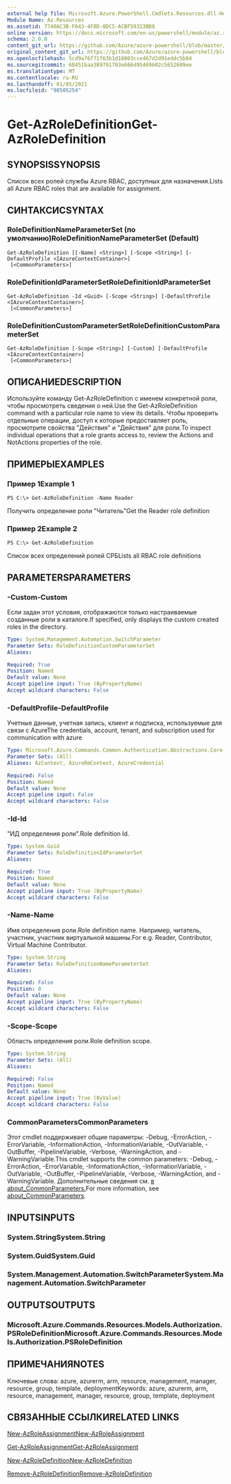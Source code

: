 ```yaml
---
external help file: Microsoft.Azure.PowerShell.Cmdlets.Resources.dll-Help.xml
Module Name: Az.Resources
ms.assetid: 7740AC3B-F643-4F8D-8DC5-ACBF59323BD8
online version: https://docs.microsoft.com/en-us/powershell/module/az.resources/get-azroledefinition
schema: 2.0.0
content_git_url: https://github.com/Azure/azure-powershell/blob/master/src/Resources/Resources/help/Get-AzRoleDefinition.md
original_content_git_url: https://github.com/Azure/azure-powershell/blob/master/src/Resources/Resources/help/Get-AzRoleDefinition.md
ms.openlocfilehash: 5cd9a76f71f63b1d16003cce467d2d91eddc5b04
ms.sourcegitcommit: 68451baa389791703e666d95469602c5652609ee
ms.translationtype: MT
ms.contentlocale: ru-RU
ms.lasthandoff: 01/05/2021
ms.locfileid: "98505254"
---
```

# <span data-ttu-id="69882-101">Get-AzRoleDefinition</span><span class="sxs-lookup"><span data-stu-id="69882-101">Get-AzRoleDefinition</span></span>

## <span data-ttu-id="69882-102">SYNOPSIS</span><span class="sxs-lookup"><span data-stu-id="69882-102">SYNOPSIS</span></span>
<span data-ttu-id="69882-103">Список всех ролей службы Azure RBAC, доступных для назначения.</span><span class="sxs-lookup"><span data-stu-id="69882-103">Lists all Azure RBAC roles that are available for assignment.</span></span>

## <span data-ttu-id="69882-104">СИНТАКСИС</span><span class="sxs-lookup"><span data-stu-id="69882-104">SYNTAX</span></span>

### <span data-ttu-id="69882-105">RoleDefinitionNameParameterSet (по умолчанию)</span><span class="sxs-lookup"><span data-stu-id="69882-105">RoleDefinitionNameParameterSet (Default)</span></span>
```
Get-AzRoleDefinition [[-Name] <String>] [-Scope <String>] [-DefaultProfile <IAzureContextContainer>]
 [<CommonParameters>]
```

### <span data-ttu-id="69882-106">RoleDefinitionIdParameterSet</span><span class="sxs-lookup"><span data-stu-id="69882-106">RoleDefinitionIdParameterSet</span></span>
```
Get-AzRoleDefinition -Id <Guid> [-Scope <String>] [-DefaultProfile <IAzureContextContainer>]
 [<CommonParameters>]
```

### <span data-ttu-id="69882-107">RoleDefinitionCustomParameterSet</span><span class="sxs-lookup"><span data-stu-id="69882-107">RoleDefinitionCustomParameterSet</span></span>
```
Get-AzRoleDefinition [-Scope <String>] [-Custom] [-DefaultProfile <IAzureContextContainer>]
 [<CommonParameters>]
```

## <span data-ttu-id="69882-108">ОПИСАНИЕ</span><span class="sxs-lookup"><span data-stu-id="69882-108">DESCRIPTION</span></span>
<span data-ttu-id="69882-109">Используйте команду Get-AzRoleDefinition с именем конкретной роли, чтобы просмотреть сведения о ней.</span><span class="sxs-lookup"><span data-stu-id="69882-109">Use the Get-AzRoleDefinition command with a particular role name to view its details.</span></span>
<span data-ttu-id="69882-110">Чтобы проверить отдельные операции, доступ к которые предоставляет роль, просмотрите свойства "Действия" и "Действия" для роли.</span><span class="sxs-lookup"><span data-stu-id="69882-110">To inspect individual operations that a role grants access to, review the Actions and NotActions properties of the role.</span></span>

## <span data-ttu-id="69882-111">ПРИМЕРЫ</span><span class="sxs-lookup"><span data-stu-id="69882-111">EXAMPLES</span></span>

### <span data-ttu-id="69882-112">Пример 1</span><span class="sxs-lookup"><span data-stu-id="69882-112">Example 1</span></span>
```
PS C:\> Get-AzRoleDefinition -Name Reader
```

<span data-ttu-id="69882-113">Получить определение роли "Читатель"</span><span class="sxs-lookup"><span data-stu-id="69882-113">Get the Reader role definition</span></span>

### <span data-ttu-id="69882-114">Пример 2</span><span class="sxs-lookup"><span data-stu-id="69882-114">Example 2</span></span>
```
PS C:\> Get-AzRoleDefinition
```

<span data-ttu-id="69882-115">Список всех определений ролей СРБ</span><span class="sxs-lookup"><span data-stu-id="69882-115">Lists all RBAC role definitions</span></span>

## <span data-ttu-id="69882-116">PARAMETERS</span><span class="sxs-lookup"><span data-stu-id="69882-116">PARAMETERS</span></span>

### <span data-ttu-id="69882-117">-Custom</span><span class="sxs-lookup"><span data-stu-id="69882-117">-Custom</span></span>
<span data-ttu-id="69882-118">Если задан этот условия, отображаются только настраиваемые созданные роли в каталоге.</span><span class="sxs-lookup"><span data-stu-id="69882-118">If specified, only displays the custom created roles in the directory.</span></span>

```yaml
Type: System.Management.Automation.SwitchParameter
Parameter Sets: RoleDefinitionCustomParameterSet
Aliases:

Required: True
Position: Named
Default value: None
Accept pipeline input: True (ByPropertyName)
Accept wildcard characters: False
```

### <span data-ttu-id="69882-119">-DefaultProfile</span><span class="sxs-lookup"><span data-stu-id="69882-119">-DefaultProfile</span></span>
<span data-ttu-id="69882-120">Учетные данные, учетная запись, клиент и подписка, используемые для связи с Azure</span><span class="sxs-lookup"><span data-stu-id="69882-120">The credentials, account, tenant, and subscription used for communication with azure</span></span>

```yaml
Type: Microsoft.Azure.Commands.Common.Authentication.Abstractions.Core.IAzureContextContainer
Parameter Sets: (All)
Aliases: AzContext, AzureRmContext, AzureCredential

Required: False
Position: Named
Default value: None
Accept pipeline input: False
Accept wildcard characters: False
```

### <span data-ttu-id="69882-121">-Id</span><span class="sxs-lookup"><span data-stu-id="69882-121">-Id</span></span>
<span data-ttu-id="69882-122">"ИД определения роли".</span><span class="sxs-lookup"><span data-stu-id="69882-122">Role definition Id.</span></span>

```yaml
Type: System.Guid
Parameter Sets: RoleDefinitionIdParameterSet
Aliases:

Required: True
Position: Named
Default value: None
Accept pipeline input: True (ByPropertyName)
Accept wildcard characters: False
```

### <span data-ttu-id="69882-123">-Name</span><span class="sxs-lookup"><span data-stu-id="69882-123">-Name</span></span>
<span data-ttu-id="69882-124">Имя определения роли.</span><span class="sxs-lookup"><span data-stu-id="69882-124">Role definition name.</span></span>
<span data-ttu-id="69882-125">Например, читатель, участник, участник виртуальной машины.</span><span class="sxs-lookup"><span data-stu-id="69882-125">For e.g. Reader, Contributor, Virtual Machine Contributor.</span></span>

```yaml
Type: System.String
Parameter Sets: RoleDefinitionNameParameterSet
Aliases:

Required: False
Position: 0
Default value: None
Accept pipeline input: True (ByPropertyName)
Accept wildcard characters: False
```

### <span data-ttu-id="69882-126">-Scope</span><span class="sxs-lookup"><span data-stu-id="69882-126">-Scope</span></span>
<span data-ttu-id="69882-127">Область определения роли.</span><span class="sxs-lookup"><span data-stu-id="69882-127">Role definition scope.</span></span>

```yaml
Type: System.String
Parameter Sets: (All)
Aliases:

Required: False
Position: Named
Default value: None
Accept pipeline input: True (ByValue)
Accept wildcard characters: False
```

### <span data-ttu-id="69882-128">CommonParameters</span><span class="sxs-lookup"><span data-stu-id="69882-128">CommonParameters</span></span>
<span data-ttu-id="69882-129">Этот cmdlet поддерживает общие параметры: -Debug, -ErrorAction, -ErrorVariable, -InformationAction, -InformationVariable, -OutVariable, -OutBuffer, -PipelineVariable, -Verbose, -WarningAction, and -WarningVariable.</span><span class="sxs-lookup"><span data-stu-id="69882-129">This cmdlet supports the common parameters: -Debug, -ErrorAction, -ErrorVariable, -InformationAction, -InformationVariable, -OutVariable, -OutBuffer, -PipelineVariable, -Verbose, -WarningAction, and -WarningVariable.</span></span> <span data-ttu-id="69882-130">Дополнительные сведения см. [в about_CommonParameters.](http://go.microsoft.com/fwlink/?LinkID=113216)</span><span class="sxs-lookup"><span data-stu-id="69882-130">For more information, see [about_CommonParameters](http://go.microsoft.com/fwlink/?LinkID=113216).</span></span>

## <span data-ttu-id="69882-131">INPUTS</span><span class="sxs-lookup"><span data-stu-id="69882-131">INPUTS</span></span>

### <span data-ttu-id="69882-132">System.String</span><span class="sxs-lookup"><span data-stu-id="69882-132">System.String</span></span>

### <span data-ttu-id="69882-133">System.Guid</span><span class="sxs-lookup"><span data-stu-id="69882-133">System.Guid</span></span>

### <span data-ttu-id="69882-134">System.Management.Automation.SwitchParameter</span><span class="sxs-lookup"><span data-stu-id="69882-134">System.Management.Automation.SwitchParameter</span></span>

## <span data-ttu-id="69882-135">OUTPUTS</span><span class="sxs-lookup"><span data-stu-id="69882-135">OUTPUTS</span></span>

### <span data-ttu-id="69882-136">Microsoft.Azure.Commands.Resources.Models.Authorization.PSRoleDefinition</span><span class="sxs-lookup"><span data-stu-id="69882-136">Microsoft.Azure.Commands.Resources.Models.Authorization.PSRoleDefinition</span></span>

## <span data-ttu-id="69882-137">ПРИМЕЧАНИЯ</span><span class="sxs-lookup"><span data-stu-id="69882-137">NOTES</span></span>
<span data-ttu-id="69882-138">Ключевые слова: azure, azurerm, arm, resource, management, manager, resource, group, template, deployment</span><span class="sxs-lookup"><span data-stu-id="69882-138">Keywords: azure, azurerm, arm, resource, management, manager, resource, group, template, deployment</span></span>

## <span data-ttu-id="69882-139">СВЯЗАННЫЕ ССЫЛКИ</span><span class="sxs-lookup"><span data-stu-id="69882-139">RELATED LINKS</span></span>

[<span data-ttu-id="69882-140">New-AzRoleAssignment</span><span class="sxs-lookup"><span data-stu-id="69882-140">New-AzRoleAssignment</span></span>](./New-AzRoleAssignment.md)

[<span data-ttu-id="69882-141">Get-AzRoleAssignment</span><span class="sxs-lookup"><span data-stu-id="69882-141">Get-AzRoleAssignment</span></span>](./Get-AzRoleAssignment.md)

[<span data-ttu-id="69882-142">New-AzRoleDefinition</span><span class="sxs-lookup"><span data-stu-id="69882-142">New-AzRoleDefinition</span></span>](./New-AzRoleDefinition.md)

[<span data-ttu-id="69882-143">Remove-AzRoleDefinition</span><span class="sxs-lookup"><span data-stu-id="69882-143">Remove-AzRoleDefinition</span></span>](./Remove-AzRoleDefinition.md)

